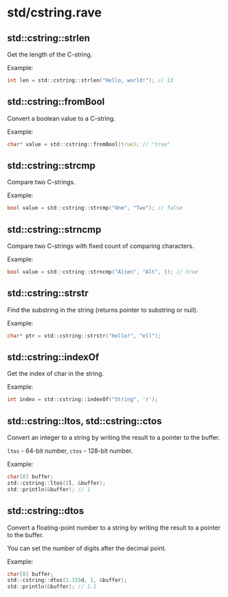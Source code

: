 # std/cstring.rave

## std::cstring::strlen

Get the length of the C-string.

Example:

```d
int len = std::cstring::strlen("Hello, world!"); // 13
```

## std::cstring::fromBool

Convert a boolean value to a C-string.

Example:

```d
char* value = std::cstring::fromBool(true); // "true"
```

## std::cstring::strcmp

Compare two C-strings.

Example:

```d
bool value = std::cstring::strcmp("One", "Two"); // false
```

## std::cstring::strncmp

Compare two C-strings with fixed count of comparing characters.

Example:
```d
bool value = std::cstring::strncmp("Alien", "Alt", 1); // true
```

## std::cstring::strstr

Find the substring in the string (returns pointer to substring or null).

Example:

```d
char* ptr = std::cstring::strstr("Hello!", "ell");
```

## std::cstring::indexOf

Get the index of char in the string.

Example:

```d
int index = std::cstring::indexOf("String", 'r');
```

## std::cstring::ltos, std::cstring::ctos

Convert an integer to a string by writing the result to a pointer to the buffer.

`ltos` - 64-bit number, `ctos` - 128-bit number.

Example:

```d
char[8] buffer;
std::cstring::ltos(1l, &buffer);
std::println(&buffer); // 1
```

## std::cstring::dtos

Convert a floating-point number to a string by writing the result to a pointer to the buffer.

You can set the number of digits after the decimal point.

Example:

```d
char[8] buffer;
std::cstring::dtos(1.155d, 1, &buffer);
std::println(&buffer); // 1.1
```
